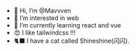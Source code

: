 - 👋 Hi, I’m @Mavvven
- 👀 I’m interested in web
- 🌱 I’m currently learning react and vue
- 😍 I like tailwindcss !!!
- 🐈‍⬛ I have a cat called Shineshine(闪闪).

<!---
Mavvven/Mavvven is a ✨ special ✨ repository because its `README.md` (this file) appears on your GitHub profile.
You can click the Preview link to take a look at your changes.
--->
